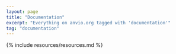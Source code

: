 ```yaml
---
layout: page
title: "Documentation"
excerpt: "Everything on anvio.org tagged with 'documentation'"
tag: "documentation"
---
```


{% include resources/resources.md %}
